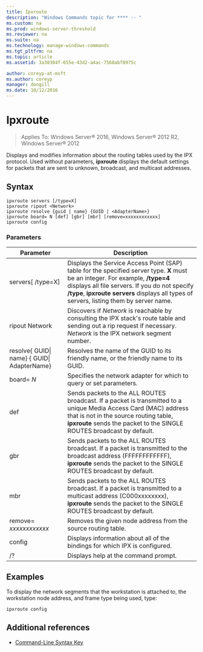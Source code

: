 ```yaml
---
title: Ipxroute
description: "Windows Commands topic for **** -- "
ms.custom: na
ms.prod: windows-server-threshold
ms.reviewer: na
ms.suite: na
ms.technology: manage-windows-commands
ms.tgt_pltfrm: na
ms.topic: article
ms.assetid: 3a30304f-655e-43d2-a4ac-7568abf8975c

author: coreyp-at-msft
ms.author: coreyp
manager: dongill
ms.date: 10/12/2016
---
```


# Ipxroute

>Applies To: Windows Server&reg; 2016, Windows Server&reg; 2012 R2, Windows Server&reg; 2012

Displays and modifies information about the routing tables used by the IPX protocol. Used without parameters,  **ipxroute** displays the default settings for packets that are sent to unknown, broadcast, and multicast addresses.   
## Syntax  
```  
ipxroute servers [/type=X]  
ipxroute ripout <Network>  
ipxroute resolve {guid | name} {GUID | <AdapterName>}  
ipxroute board= N [def] [gbr] [mbr] [remove=xxxxxxxxxxxx]  
ipxroute config  
```  
### Parameters  
|Parameter|Description|  
|-------------|---------------|  
|servers[ /type=X]|Displays the Service Access Point (SAP) table for the specified server type.  **X** must be an integer. For example, **/type=4** displays all file servers. If you do not specify **/type**, **ipxroute servers** displays all types of servers, listing them by server name.|  
|ripout Network|Discovers if *Network* is reachable by consulting the IPX stack's route table and sending out a rip request if necessary.  *Network* is the IPX network segment number.|  
|resolve{ GUID&#124; name} { GUID&#124; AdapterName}|Resolves the name of the GUID to its friendly name, or the friendly name to its GUID.|  
|board= *N*|Specifies the network adapter for which to query or set parameters.|  
|def|Sends packets to the ALL ROUTES broadcast. If a packet is transmitted to a unique Media Access Card (MAC) address that is not in the source routing table, **ipxroute** sends the packet to the SINGLE ROUTES broadcast by default.|  
|gbr|Sends packets to the ALL ROUTES broadcast. If a packet is transmitted to the broadcast address (FFFFFFFFFFFF), **ipxroute** sends the packet to the SINGLE ROUTES broadcast by default.|  
|mbr|Sends packets to the ALL ROUTES broadcast. If a packet is transmitted to a multicast address (C000xxxxxxxx), **ipxroute** sends the packet to the SINGLE ROUTES broadcast by default.|  
|remove= *xxxxxxxxxxxx*|Removes the given node address from the source routing table.|  
|config|Displays information about all of the bindings for which IPX is configured.|  
|/?|Displays help at the command prompt.|  
## <a name="BKMK_Examples"></a>Examples  
To display the network segments that the workstation is attached to, the workstation node address, and frame type being used, type:  
```  
ipxroute config  
```  
## Additional references  
-   [Command-Line Syntax Key](Command-Line-Syntax-Key.md)  
